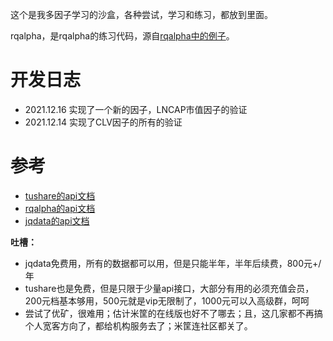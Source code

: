 这个是我多因子学习的沙盒，各种尝试，学习和练习，都放到里面。

rqalpha，是rqalpha的练习代码，源自[rqalpha中的例子](https://rqalpha.readthedocs.io/zh_CN/latest/intro/tutorial.html)。

# 开发日志
- 2021.12.16 实现了一个新的因子，LNCAP市值因子的验证
- 2021.12.14 实现了CLV因子的所有的验证


# 参考
- [tushare的api文档](https://tushare.pro/document/2?doc_id=95)
- [rqalpha的api文档](https://rqalpha.readthedocs.io/zh_CN/latest/intro/overview.html)
- [jqdata的api文档](https://www.joinquant.com/help/api/help#name:Stock)

**吐槽：**
- jqdata免费用，所有的数据都可以用，但是只能半年，半年后续费，800元+/年
- tushare也是免费，但是只限于少量api接口，大部分有用的必须充值会员，200元档基本够用，500元就是vip无限制了，1000元可以入高级群，呵呵
- 尝试了优矿，很难用；估计米筐的在线版也好不了哪去；且，这几家都不再搞个人宽客方向了，都给机构服务去了；米筐连社区都关了。
